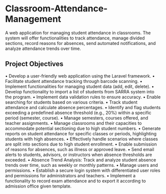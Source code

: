 # Classroom-Attendance-Management
A web application for managing student attendance in classrooms. The system will offer functionalities to track attendance, manage divided sections, record reasons for absences, send automated notifications, and analyze attendance trends over time.

## Project Objectives

•	Develop a user-friendly web application using the Laravel framework.
•	Facilitate student attendance tracking through barcode scanning.
•	Implement functionalities for managing student data (add, edit, delete).
•	Develop functionality to import a list of students from SARRA system into the program.
•	Implement data validation rules to ensure accuracy.
•	Enable searching for students based on various criteria.
•	Track student attendance and calculate absence percentages.
•	Identify and flag students exceeding a predefined absence threshold (e.g., 20%) within a specific period (semester, course).
•	Manage semesters, courses offered, and teacher assignments.
•	Manage classrooms and their capacities to accommodate potential sectioning due to high student numbers.
•	Generate reports on student attendance for specific classes or periods, highlighting students with high absences.
•	Effectively handle scenarios where classes are split into sections due to high student enrollment.
•	Enable submission of reasons for absences, such as illness or approved leave.
•	Send email alerts to students, advisors, or instructors when absence thresholds are exceeded.
•	Absence Trend Analysis: Track and analyze student absence trends over time, such as weekly or monthly patterns.
•	Manage users and permissions.
•	Establish a secure login system with differentiated user roles and permissions for administrators and teachers.
•	Implement a functionality to record exam attendance and to export it according to admission office given template.
